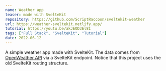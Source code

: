 ```yaml
---
name: Weather app
teaser: made with SvelteKit
repository: https://github.com/ScriptRaccoon/sveltekit-weather
url: https://weather-sveltekit.netlify.app/
tutorial: https://youtu.be/akJEOD3El8I
tags: ["Full Stack", "SvelteKit", "Tutorial"]
date: 2022-06-12
---
```


A simple weather app made with SvelteKit. The data comes from [OpenWeather API](https://openweathermap.org/) via a SvelteKit endpoint. Notice that this project uses the old SvelteKit routing structure.
